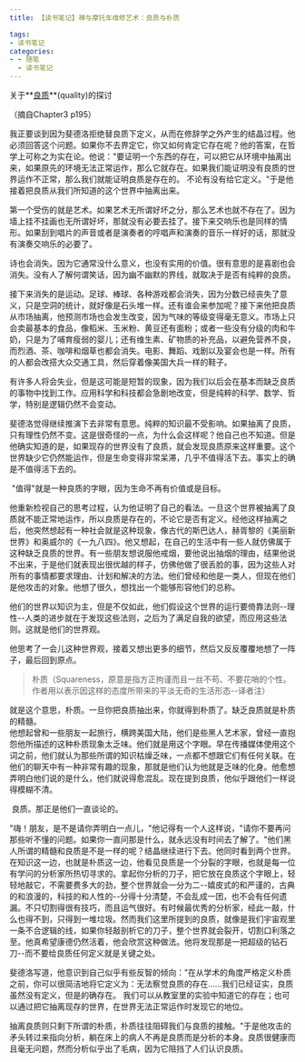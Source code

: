 ```yaml
---
title: 【读书笔记】禅与摩托车维修艺术：良质与朴质

tags:
- 读书笔记
categories:
- - 随笔
  - 读书笔记
---
```


关于**<u>良质</u>**(quality)的探讨

<!--more-->

（摘自Chapter3 p195）

​	我正要谈到因为斐德洛拒绝替良质下定义，从而在修辞学之外产生的结晶过程。他必须回答这个问题。如果你不去界定它，你又如何肯定它存在呢？他的答案，在哲学上可称之为实在论。他说："要证明一个东西的存在，可以把它从环境中抽离出来，如果原先的环境无法正常运作，那么它就存在。如果我们能证明没有良质的世界运作不正常，那么我们就能证明良质是存在的。  不论有没有给它定义。"于是他接着把良质从我们所知道的这个世界中抽离出来。

​	第一个受伤的就是艺术。如果艺术无所谓好坏之分，那么艺术也就不存在了。因为墙上挂不挂画也无所谓好坏，那就没有必要去挂了。接下来交响乐也是同样的情形。如果刮到唱片的声音或者是演奏者的哼唱声和演奏的音乐一样好的话，那就没有演奏交响乐的必要了。

​	诗也会消失。因为它通常没什么意义，也没有实用的价值。很有意思的是喜剧也会消失。没有人了解何谓笑话，因为幽不幽默的界线，就取决于是否有纯粹的良质。  

​	接下来消失的是运动。足球、棒球、各种游戏都会消失，因为分数已经丧失了意义，只是空洞的统计，就好像是石头堆一样。还有谁会来参加呢？接下来他把良质从市场抽离，他预测市场也会发生改变，因为气味的等级变得毫无意义。市场上只会卖最基本的食品，像稻米、玉米粉、黄豆还有面粉；或者一些没有分级的肉和牛奶，只是为了哺育瘦弱的婴儿；还有维生素、矿物质的补充品，以避免营养不良，而烈酒、茶、咖啡和烟草也都会消失。电影、舞蹈、戏剧以及宴会也是一样。所有的人都会改搭大众交通工具，然后穿着像美国大兵一样的鞋子。  

​	有许多人将会失业，但是这可能是短暂的现象，因为我们以后会在基本而缺乏良质的事物中找到工作。应用科学和科技都会急剧地改变，但是纯粹的科学、数学、哲学，特别是逻辑仍然不会变动。

​	斐德洛觉得继续推演下去非常有意思。纯粹的知识最不受影响。如果抽离了良质，只有理性仍然不变。这是很奇怪的一点，为什么会这样呢？他自己也不知道。但是他确实知道的是，如果现存的世界没有了良质，就会发现良质原来这样重要。这个世界缺少它仍然能运作，但是生命变得非常呆滞，几乎不值得活下去。事实上的确是不值得活下去的。  

​	"值得"就是一种良质的字眼，因为生命不再有价值或是目标。  

​	他重新检视自己的思考过程，认为他证明了自己的看法。一旦这个世界被抽离了良质就不能正常地运作，所以良质是存在的，不论它是否有定义。经他这样抽离之后，他突然想起有一种社会就是这种现象，像古代的斯巴达人，赫胥黎的《美丽新世界》和奥威尔的《一九八四》。他又想起，在自己的生活中有一些人就仿佛属于这种缺乏良质的世界。有一些朋友想说服他戒烟，要他说出抽烟的理由，结果他说不出来，于是他们就表现出很优越的样子，仿佛他做了很丢脸的事，因为这些人对所有的事情都要求理由、计划和解决的方法。他们曾经和他是一类人，但现在他们是他攻击的对象。他想了很久，想找出一个能够形容他们的总称。 

​	他们的世界以知识为主，但是不仅如此，他们假设这个世界的运行要倚靠法则--理性--人类的进步就在于发现这些法则，之后为了满足自我的欲望，而应用这些法则。这就是他们的世界观。

​	他思考了一会儿这种世界观，接着又想出更多的细节，然后又反反覆覆地想了一阵子，最后回到原点。

>  朴质（Squareness，原意是指方正拘谨而且一丝不苟、不要花哨的个性。作者用以表示因这样的态度所带来的平淡无奇的生活形态--译者注）

​	就是这个意思，朴质。一旦你把良质抽出来，你就得到朴质了。缺乏良质就是朴质的精髓。   
他想起曾和一些朋友一起旅行，横跨美国大陆，他们是些黑人艺术家，曾经一直抱怨他所描述的这种朴质现象太乏味。他们就是用这个字眼。早在传播媒体使用这个词之前，他们就认为那些所谓的知识枯燥乏味，一点都不想跟它们有任何关联。在他们的聊天中有一种非常有趣的现象，那就是他们认为他就是乏味的化身。他愈想弄明白他们说的是什么，他们就说得愈混乱。现在提到良质，他似乎跟他们一样说得模糊不清。

​	良质。那正是他们一直谈论的。   

​	"嗨！朋友，是不是请你弄明白一点儿，"他记得有一个人这样说，"请你不要再问那些听不懂的问题。如果你一直问那是什么，就永远没有时间去了解了。"他们黑人所谓的精髓和良质是不是一样的呢？结晶继续进行下去。他同时看到两个世界。在知识这一边，也就是朴质这一边，他看见良质是一个分裂的字眼，也就是每一位有学问的分析家所热切寻求的。拿起你分析的刀子，把它放在良质这个字眼上，轻轻地敲它，不需要费多大的劲，整个世界就会一分为二--嬉皮式的和严谨的，古典的和浪漫的，科技的和人性的--分得十分清楚，不会乱成一团，也不会有任何遗漏。不只切割得很有技巧，而且运气很好。有时候最优秀的分析家，经此一敲，什么也得不到，只得到一堆垃圾。然而我们这里所提到的良质，就像是我们宇宙观里一条不合逻辑的线，如果你轻敲剖析它的刀子，整个世界就会裂开，切割口利落之至。他真希望康德仍然活着，他会欣赏这种做法。他将发现那是一把超级的钻石刀--而不要给良质任何定义就是关键之处。  

​	斐德洛写道，他意识到自己似乎有些反智的倾向："在从学术的角度严格定义朴质之前，你可以很简洁地将它定义为：无法察觉良质的存在……我们已经证实，良质虽然没有定义，但是的确存在。   我们可以从教室里的实验中知道它的存在；也可以通过把它抽离现存的世界，在世界无法正常运作时发现它的地位。 

​	抽离良质则只剩下所谓的朴质，朴质往往阻碍我们与良质的接触。"于是他攻击的矛头转过来指向分析，躺在床上的病人不再是良质而是分析的本身。良质很健康而且毫无问题，然而分析似乎出了毛病，因为它阻挡了人们认识良质。